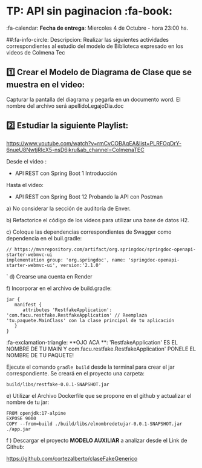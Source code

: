 # TP: API sin paginacion :fa-book:
:fa-calendar: **Fecha de entrega**: Miercoles 4 de Octubre - hora 23:00 hs.

##:fa-info-circle: Descripcion:
Realizar las siguientes actividades correspondientes al estudio del modelo de Biblioteca expresado en los videos de Colmena Tec

## 1️⃣ Crear el Modelo de Diagrama de Clase que se muestra en el video:

Capturar la pantalla del diagrama y pegarla en un documento word. El nombre del archivo será apellidoLegajoDia.doc

## 2️⃣ Estudiar la siguiente Playlist:

https://www.youtube.com/watch?v=rmCvCOBAqEA&list=PLRFOqDrY-6nueU8NwtjRIcX5-nsD6jkru&ab_channel=ColmenaTEC

Desde el video :
- API REST con Spring Boot 1 Introducción

Hasta el video:
- API REST con Spring Boot 12 Probando la API con Postman

a)  No considerar la sección de auditoría de Enver.

b) Refactorice el código  de los videos para utilizar una base de datos H2.

c) Coloque las dependencias correspondientes de Swagger como dependencia en el buil.gradle:

	// https://mvnrepository.com/artifact/org.springdoc/springdoc-openapi-starter-webmvc-ui
	implementation group: 'org.springdoc', name: 'springdoc-openapi-starter-webmvc-ui', version:'2.1.0'
`
d) Crearse una cuenta en Render

f) Incorporar en el archivo de build.gradle:

	jar {
	   manifest {
		  attributes 'RestfakeApplication': 'com.facu.restfake.RestfakeApplication' // Reemplaza 'tu.paquete.MainClass' con la clase principal de tu aplicación
	   }
	}

:fa-exclamation-triangle: **OJO ACA **: 'RestfakeApplication' ES EL NOMBRE DE TU MAIN Y com.facu.restfake.RestfakeApplication' PONELE EL NOMBRE DE TU PAQUETE!

Ejecute el comando `gradle build`  desde la terminal para crear el jar correspondiente.
Se creará en el proyecto una carpeta:

	build/libs/restfake-0.0.1-SNAPSHOT.jar

e)  Utilizar el Archivo Dockerfile que se propone en el github y actualizar el nombre de tu jar:

	FROM openjdk:17-alpine
	EXPOSE 9000
	COPY --from=build ./build/libs/elnombredetujar-0.0.1-SNAPSHOT.jar ./app.jar

f ) Descargar el proyecto **MODELO AUXILIAR**  a analizar desde el Link de Github:

https://github.com/cortezalberto/claseFakeGenerico
